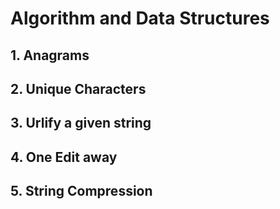 # Algorithm and Data Structures

## 1. Anagrams
## 2. Unique Characters
## 3. Urlify a given string
## 4. One Edit away
## 5. String Compression
